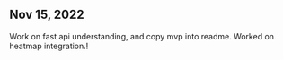 ## Nov 15, 2022

Work on fast api understanding, and copy mvp into readme. Worked on heatmap integration.!
